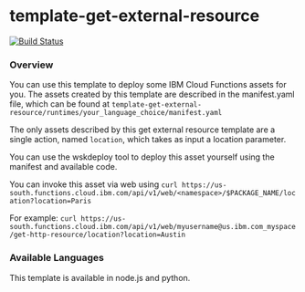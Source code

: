 # template-get-external-resource
[![Build Status](https://travis-ci.org/ibm-functions/template-get-external-resource.svg?branch=master)](https://travis-ci.org/ibm-functions/template-get-external-resource)

### Overview
You can use this template to deploy some IBM Cloud Functions assets for you.  The assets created by this template are described in the manifest.yaml file, which can be found at `template-get-external-resource/runtimes/your_language_choice/manifest.yaml`

The only assets described by this get external resource template are a single action, named `location`, which takes as input a location parameter.

You can use the wskdeploy tool to deploy this asset yourself using the manifest and available code.

You can invoke this asset via web using `curl https://us-south.functions.cloud.ibm.com/api/v1/web/<namespace>/$PACKAGE_NAME/location?location=Paris`

For example:
`curl https://us-south.functions.cloud.ibm.com/api/v1/web/myusername@us.ibm.com_myspace/get-http-resource/location?location=Austin`

### Available Languages
This template is available in node.js and python.

